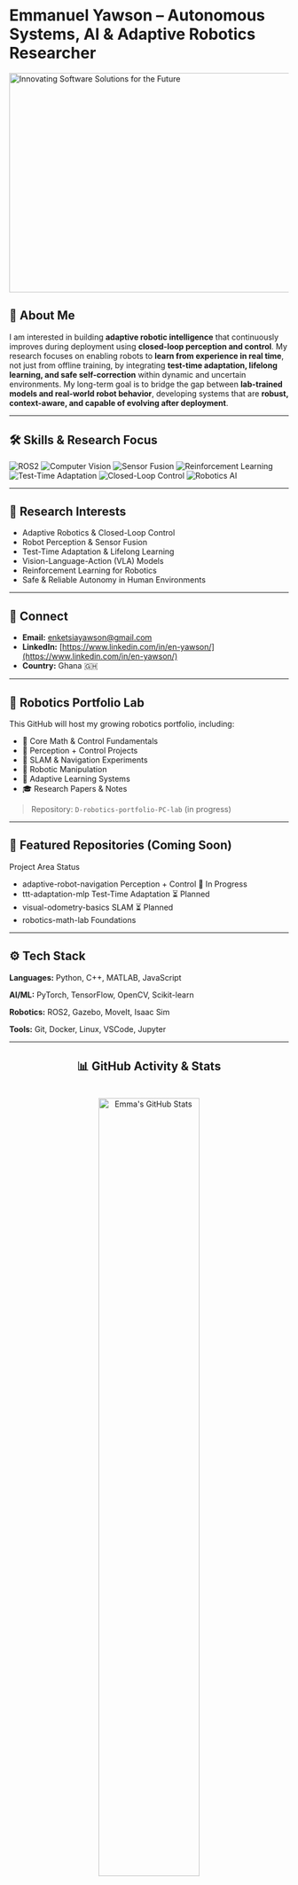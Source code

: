 # Emmanuel Yawson – Autonomous Systems, AI & Adaptive Robotics Researcher
<img width="1584" height="396" alt="Innovating Software Solutions for the Future" src="https://github.com/user-attachments/assets/5044db86-8433-4d83-a899-e31f22f5491b" />

<!-- Banner will be added here -->

## 👋 About Me

I am interested in building **adaptive robotic intelligence** that continuously improves during deployment using **closed-loop perception and control**. My research focuses on enabling robots to **learn from experience in real time**, not just from offline training, by integrating **test-time adaptation, lifelong learning, and safe self-correction** within dynamic and uncertain environments. My long-term goal is to bridge the gap between **lab-trained models and real-world robot behavior**, developing systems that are **robust, context-aware, and capable of evolving after deployment**.

---
## 🛠️ Skills & Research Focus
![ROS2](https://img.shields.io/badge/ROS2-Framework-blue?style=for-the-badge)
![Computer Vision](https://img.shields.io/badge/Computer%20Vision-OpenCV%20%7C%20AI-green?style=for-the-badge)
![Sensor Fusion](https://img.shields.io/badge/Sensor%20Fusion-Multi-modal%20Data-orange?style=for-the-badge)
![Reinforcement Learning](https://img.shields.io/badge/Reinforcement%20Learning-RL%20%7C%20Policy%20Gradient-red?style=for-the-badge)
![Test-Time Adaptation](https://img.shields.io/badge/Test--Time%20Adaptation-Domain%20Shift%20Resilience-yellow?style=for-the-badge)
![Closed-Loop Control](https://img.shields.io/badge/Closed--Loop%20Control-Real--Time%20Feedback-lightgrey?style=for-the-badge)
![Robotics AI](https://img.shields.io/badge/Robotics%20AI-Perception%20%7C%20Control-purple?style=for-the-badge)


---

## 🔬 Research Interests

* Adaptive Robotics & Closed-Loop Control
* Robot Perception & Sensor Fusion
* Test-Time Adaptation & Lifelong Learning
* Vision-Language-Action (VLA) Models
* Reinforcement Learning for Robotics
* Safe & Reliable Autonomy in Human Environments

---

## 🔗 Connect

* **Email:** [enketsiayawson@gmail.com](mailto:enketsiayawson@gmail.com)
* **LinkedIn:** [https://www.linkedin.com/in/en-yawson/](https://www.linkedin.com/in/en-yawson/)
* **Country:** Ghana 🇬🇭

---

## 🚀 Robotics Portfolio Lab

This GitHub will host my growing robotics portfolio, including:

* 📌 Core Math & Control Fundamentals
* 🤖 Perception + Control Projects
* 🧭 SLAM & Navigation Experiments
* 🦾 Robotic Manipulation
* 🧠 Adaptive Learning Systems
* 🎓 Research Papers & Notes

> Repository: `D-robotics-portfolio-PC-lab` (in progress)


---
## 📌 Featured Repositories (Coming Soon)
 Project	Area	Status
* adaptive-robot-navigation	Perception + Control	🚧 In Progress
* ttt-adaptation-mlp	Test-Time Adaptation	⏳ Planned
* visual-odometry-basics	SLAM	⏳ Planned
* robotics-math-lab	Foundations	
---

## ⚙️ Tech Stack

**Languages:** Python, C++, MATLAB, JavaScript

**AI/ML:** PyTorch, TensorFlow, OpenCV, Scikit-learn

**Robotics:** ROS2, Gazebo, MoveIt, Isaac Sim

**Tools:** Git, Docker, Linux, VSCode, Jupyter

---


<h2 align="center">📊 GitHub Activity & Stats</h2>

<div align="center">

  <!-- GitHub Stats -->
  <img src="https://github-readme-stats.vercel.app/api?username=enyawson&show_icons=true&theme=dark-blue&count_private=true&include_all_commits=true&hide_border=false" alt="Emma's GitHub Stats" width="60%" style="margin: 20px 0;" />

  <!-- Top Languages -->
  <img src="https://github-readme-stats.vercel.app/api/top-langs/?username=enyawson&layout=compact&theme=dark-blue&hide_border=false" alt="Top Languages" width="45%" style="margin: 20px;" />

  <!-- GitHub Streak -->
  <img src="https://github-readme-streak-stats.herokuapp.com/?user=enyawson&theme=dark-blue&hide_border=false" alt="GitHub Streak" width="60%" style="margin: 20px 0;" />

</div>



---

More coming soon... ✅

---

*Let's build robots that learn, adapt, and evolve.* 🤖⚡
